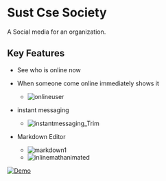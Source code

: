 # Sust Cse Society 

A Social media for an organization. 

## Key Features

- See who is online now
- When someone come online immediately shows it
  - ![onlineuser](https://user-images.githubusercontent.com/49305110/145907614-c762b280-48b7-4f29-bef0-3f06295330a4.gif)

- instant messaging
  - ![instantmessaging_Trim](https://user-images.githubusercontent.com/49305110/145908551-4863007b-1403-4fc5-b136-48d66c0612ef.gif)

- Markdown Editor
  - ![markdown1](https://user-images.githubusercontent.com/49305110/145909513-3eec5542-c8ee-4c00-8644-05f111697c5d.gif)
  - ![inlinemathanimated](https://user-images.githubusercontent.com/49305110/145910753-2fb3fd12-4b21-45c6-b2fb-9212363f47c2.gif)





[![Demo](https://img.youtube.com/vi/XgmCoddebYY/0.jpg)](https://www.youtube.com/watch?v=XgmCoddebYY)
